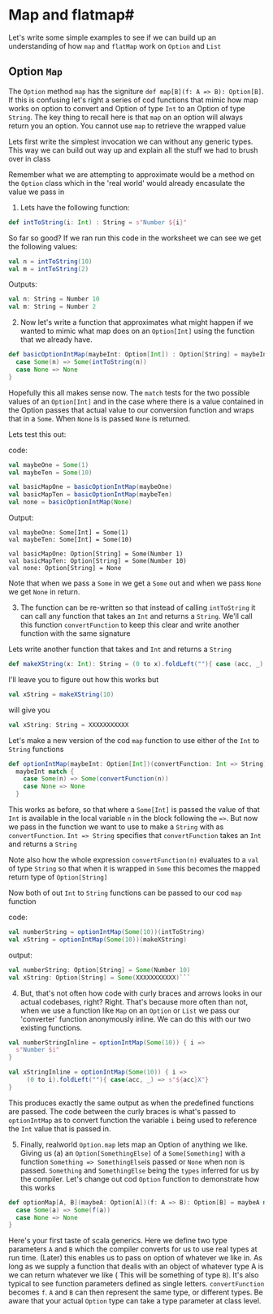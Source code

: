 # Map and flatmap# 


Let's write some simple examples to see if we can build up an understanding of how `map` and `flatMap` work on `Option` and `List`

## Option `Map`

The `Option` method `map` has the signiture `def map[B](f: A => B): Option[B]`. If this is confusing let's right a series of cod functions that mimic how map works on option to convert and Option of type `Int` to an Option of type `String`. The key thing to recall here is that `map` on an option will always return you an option. You cannot use `map` to retrieve the wrapped value

Lets first write the simplest invocation we can without any generic types. This way we can build out way up and explain all the stuff we had to brush over in class

Remember what we are attempting to approximate would be a method on the `Option` class which in the 'real world' would already encasulate the value we pass in

1. Lets have the following function:
```scala
def intToString(i: Int) : String = s"Number ${i}"
```
So far so good? If we ran run this code in the worksheet we can see we get the following values:

```scala {.line-numbers}
val n = intToString(10)
val m = intToString(2)
```

Outputs: 

```scala
val n: String = Number 10
val m: String = Number 2
```

2. Now let's write a function that approximates what might happen if we wanted to mimic what map does on an `Option[Int]` using the function that we already have.

```scala
def basicOptionIntMap(maybeInt: Option[Int]) : Option[String] = maybeInt match {
  case Some(n) => Some(intToString(n))
  case None => None
}

```

Hopefully this all makes sense now. The `match` tests for the two possible values of an `Option[Int]` and in the case where there is a value contained in the Option passes that actual value to our conversion function and wraps that in a `Some`. When `None` is is passed `None` is returned. 

Lets test this out:

code:
```scala
val maybeOne = Some(1)
val maybeTen = Some(10)

val basicMapOne = basicOptionIntMap(maybeOne)
val basicMapTen = basicOptionIntMap(maybeTen)
val none = basicOptionIntMap(None)
```

Output:
```
val maybeOne: Some[Int] = Some(1)
val maybeTen: Some[Int] = Some(10)

val basicMapOne: Option[String] = Some(Number 1)
val basicMapTen: Option[String] = Some(Number 10)
val none: Option[String] = None
```

Note that when we pass a `Some` in we get a `Some` out and when we pass `None` we get `None` in return.

3. The function can be re-written so that instead of calling `intToString` it can call any function that takes an `Int` and returns a `String`. We'll call this function `convertFunction` to keep this clear and write another function with the same signature

Lets write another function that takes and `Int` and returns a `String`

```scala
def makeXString(x: Int): String = (0 to x).foldLeft(""){ case (acc, _) => s"${acc}X" }
```

I'll leave you to figure out how this works but

```scala
val xString = makeXString(10)
```

will give you 

```scala
val xString: String = XXXXXXXXXXX
```

Let's make a new version of the cod `map` function to use either of the `Int` to `String` functions

```scala
def optionIntMap(maybeInt: Option[Int])(convertFunction: Int => String) : Option[String] =
  maybeInt match {
    case Some(n) => Some(convertFunction(n))
    case None => None
  }
```

This works as before, so that where a `Some[Int]` is passed the value of that `Int` is available in the local variable `n` in the block following the `=>`. But now we pass in the function we want to use to make a `String` with as `convertFunction`. `Int => String` specifies that `convertFunction` takes an `Int` and returns a `String`

Note also how the whole expression `convertFunction(n)` evaluates to a `val` of type `String` so that when it is wrapped in `Some` this becomes the mapped return type of `Option[String]`

Now both of out `Int` to `String` functions can be passed to our cod `map` function

code:
```scala
val numberString = optionIntMap(Some(10))(intToString)
val xString = optionIntMap(Some(10))(makeXString)
```

output:
```scala
val numberString: Option[String] = Some(Number 10)
val xString: Option[String] = Some(XXXXXXXXXXX)```
```

4. But, that's not often how code with curly braces and arrows looks in our actual codebases, right? Right. That's because more often than not, when we use a function like `Map` on an `Option` or `List` we pass our 'converter` function anonymously inline. We can do this with our two existing functions. 

```scala
val numberStringInline = optionIntMap(Some(10)) { i =>
  s"Number $i"
}

val xStringInline = optionIntMap(Some(10)) { i =>
     (0 to i).foldLeft(""){ case(acc, _) => s"${acc}X"}
}
```

This produces exactly the same output as when the predefined functions are passed. The code between the curly braces is what's passed to` optionIntMap` as to convert function the variable `i` being used to reference the `Int` value that is passed in.


5. Finally, realworld `Option.map` lets  map an Option of anything we like. Giving us (a) an `Option[SomethingElse]` of  a `Some[Something]` with a function `Something => SomethingElse`is passed or  `None` when non is passed. `Something` and `SomethingElse` being the `types` inferred for us by the compiler. Let's change out cod `Option` function to demonstrate how this works

```scala
def optionMap[A, B](maybeA: Option[A])(f: A => B): Option[B] = maybeA match {
  case Some(a) => Some(f(a))
  case None => None
}
```

Here's your first taste of scala generics. Here we define two type parameters `A` and `B` which the compiler converts for us to use real types at run time. (Later) this enables us to pass on option of whatever we like in. As long as we supply a function that dealis with an object of whatever type A is we can return whatever we like ( This will be something of type `B`). It's also typical to see function parameters defined as single letters. `convertFunction` becomes `f`. `A` and `B` can then represent the same type, or different types.
Be aware that your actual `Option` type can take a type parameter at class level. 



